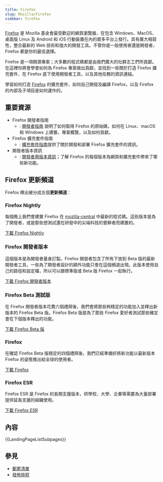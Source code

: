 ```yaml
---
title: Firefox
slug: Mozilla/Firefox
sidebar: firefox
---
```


[Firefox](https://www.mozilla.org/firefox/) 是 Mozilla 基金會最受歡迎的網頁瀏覽器，在包含 Windows、MacOS、桌面版 Linux 及 Android 和 iOS 行動裝置在內的眾多平台上發行。具有廣大相容性，整合最新的 Web 技術和強大的開發工具。不管你是一般使用者還是開發者，Firefox 都是你的最佳選擇。

Firefox 是一項開源專案；大多數的程式碼都是由我們廣大的社群志工們所貢獻。在這裡你將會學會如何為 Firefox 專案做出貢獻，並找到一些關於打造 Firefox 擴充套件、在 Firefox 底下使用開發者工具，以及其他任務的資訊連結。

學習如何打造 [Firefox](https://www.mozilla.org/firefox/) 的擴充套件、如何自己開發及編譯 Firefox，以及 Firefox 的內部及子項目是如何運作的。

## 重要資源

- Firefox 開發者指南
  - : [開發者指南](https://firefox-source-docs.mozilla.org/contributing/index.html) 說明了如何取得 Firefox 的原始碼，如何在 Linux、macOS 和 Windows 上建置，專案概覽，以及如何貢獻。
- Firefox 擴充套件指南
  - : [擴充套件指南](/zh-TW/docs/Mozilla/Add-ons)提供了關於開發和部署 Firefox 擴充套件的資訊。
- 開發者版本資訊
  - : [開發者用版本資訊](/zh-TW/docs/Mozilla/Firefox/Releases)；了解 Firefox 的每個版本為網頁和擴充套件帶來了哪些新功能。

## Firefox 更新頻道

Firefox 釋出被分成五個**更新頻道**：

### Firefox Nightly

每個晚上我們會建置 Firefox 在 [mozilla-central](https://hg.mozilla.org/mozilla-central/) 中最新的程式碼。這些版本是為了開發者，或是那些想測試還在研發中的尖端科技的嘗鮮者而建置的。

[下載 Firefox Nightly](https://www.mozilla.org/firefox/channel/desktop/#nightly)

### Firefox 開發者版本

這個版本是為開發者量身訂製。Firefox 開發者包含了所有下放到 Beta 版的最新開發者工具，一些為了開發者設計的額外功能只會在這個頻道出現。此版本使用自己的路徑和設定檔，所以可以跟標準版或 Beta 版 Firefox 一起執行。

[下載 Firefox 開發者版本](https://www.mozilla.org/firefox/developer/)

### Firefox Beta 測試版

在 Firefox 開發者版本花費六個禮拜後，我們會將那些夠穩定的功能加入並釋出新版本的 Firefox Beta 版。Firefox Beta 版是為了那些 Firefox 愛好者測試那些確定會在下個版本釋出的功能。

[下載 Firefox Beta 版](https://www.mozilla.org/firefox/channel/#beta)

### Firefox

在確認 Firefox Beta 版穩定的四個禮拜後，我們已經準備好將新功能以最新版本 Firefox 的姿態推出給全球的使用者。

[下載 Firefox](https://www.mozilla.org/firefox/new/)

### Firefox ESR

Firefox ESR 是 Firefox 的長期支援版本，供學校、大學、企業等需要為大量部署提供延長支援的組織使用。

[下載 Firefox ESR](https://www.mozilla.org/firefox/all/#product-desktop-esr)

## 內容

{{LandingPageListSubpages}}

## 參見

- [郵寄清單](https://groups.google.com/a/mozilla.org/g/firefox-dev)
- [發佈排程](https://wiki.mozilla.org/Release_Management/Calendar)
